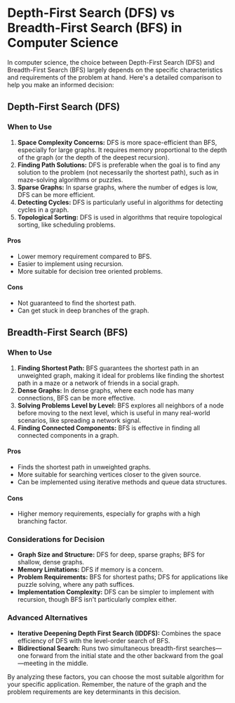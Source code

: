 # Depth-First Search (DFS) vs Breadth-First Search (BFS) in Computer Science

In computer science, the choice between Depth-First Search (DFS) and Breadth-First Search (BFS) largely depends on the specific characteristics and requirements of the problem at hand. Here's a detailed comparison to help you make an informed decision:

## Depth-First Search (DFS)

### When to Use

1. **Space Complexity Concerns:** DFS is more space-efficient than BFS, especially for large graphs. It requires memory proportional to the depth of the graph (or the depth of the deepest recursion).
2. **Finding Path Solutions:** DFS is preferable when the goal is to find any solution to the problem (not necessarily the shortest path), such as in maze-solving algorithms or puzzles.
3. **Sparse Graphs:** In sparse graphs, where the number of edges is low, DFS can be more efficient.
4. **Detecting Cycles:** DFS is particularly useful in algorithms for detecting cycles in a graph.
5. **Topological Sorting:** DFS is used in algorithms that require topological sorting, like scheduling problems.

#### Pros

- Lower memory requirement compared to BFS.
- Easier to implement using recursion.
- More suitable for decision tree oriented problems.

#### Cons

- Not guaranteed to find the shortest path.
- Can get stuck in deep branches of the graph.

## Breadth-First Search (BFS)

### When to Use

1. **Finding Shortest Path:** BFS guarantees the shortest path in an unweighted graph, making it ideal for problems like finding the shortest path in a maze or a network of friends in a social graph.
2. **Dense Graphs:** In dense graphs, where each node has many connections, BFS can be more effective.
3. **Solving Problems Level by Level:** BFS explores all neighbors of a node before moving to the next level, which is useful in many real-world scenarios, like spreading a network signal.
4. **Finding Connected Components:** BFS is effective in finding all connected components in a graph.

#### Pros

- Finds the shortest path in unweighted graphs.
- More suitable for searching vertices closer to the given source.
- Can be implemented using iterative methods and queue data structures.

#### Cons

- Higher memory requirements, especially for graphs with a high branching factor.

### Considerations for Decision

- **Graph Size and Structure:** DFS for deep, sparse graphs; BFS for shallow, dense graphs.
- **Memory Limitations:** DFS if memory is a concern.
- **Problem Requirements:** BFS for shortest paths; DFS for applications like puzzle solving, where any path suffices.
- **Implementation Complexity:** DFS can be simpler to implement with recursion, though BFS isn't particularly complex either.

### Advanced Alternatives

- **Iterative Deepening Depth First Search (IDDFS):** Combines the space efficiency of DFS with the level-order search of BFS.
- **Bidirectional Search:** Runs two simultaneous breadth-first searches—one forward from the initial state and the other backward from the goal—meeting in the middle.

By analyzing these factors, you can choose the most suitable algorithm for your specific application. Remember, the nature of the graph and the problem requirements are key determinants in this decision.
